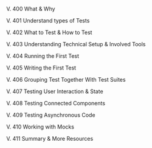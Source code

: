 V. 400 What & Why 

V. 401 Understand types of Tests 

V. 402 What to Test & How to Test 

V. 403 Understanding Technical Setup & Involved Tools 

V. 404 Running the First Test 

V. 405 Writing the First Test

V. 406 Grouping Test Together With Test Suites

V. 407 Testing User Interaction & State 

V. 408 Testing Connected Components

V. 409 Testing Asynchronous Code

V. 410 Working with Mocks 

V. 411 Summary & More Resources 